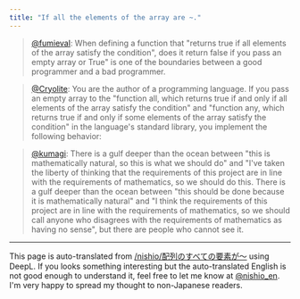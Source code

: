 ```yaml
---
title: "If all the elements of the array are ~."
---
```


> [@fumieval](https://twitter.com/fumieval/status/1663161595009314819?s=20): When defining a function that "returns true if all elements of the array satisfy the condition", does it return false if you pass an empty array or True" is one of the boundaries between a good programmer and a bad programmer.

> [@Cryolite](https://twitter.com/Cryolite/status/1663439852409622534?s=20): You are the author of a programming language. If you pass an empty array to the "function all, which returns true if and only if all elements of the array satisfy the condition" and "function any, which returns true if and only if some elements of the array satisfy the condition" in the language's standard library, you implement the following behavior:

> [@kumagi](https://twitter.com/kumagi/status/1663468951677075456?s=20): There is a gulf deeper than the ocean between "this is mathematically natural, so this is what we should do" and "I've taken the liberty of thinking that the requirements of this project are in line with the requirements of mathematics, so we should do this. There is a gulf deeper than the ocean between "this should be done because it is mathematically natural" and "I think the requirements of this project are in line with the requirements of mathematics, so we should call anyone who disagrees with the requirements of mathematics as having no sense", but there are people who cannot see it.


---
This page is auto-translated from [/nishio/配列のすべての要素が〜](https://scrapbox.io/nishio/配列のすべての要素が〜) using DeepL. If you looks something interesting but the auto-translated English is not good enough to understand it, feel free to let me know at [@nishio_en](https://twitter.com/nishio_en). I'm very happy to spread my thought to non-Japanese readers.